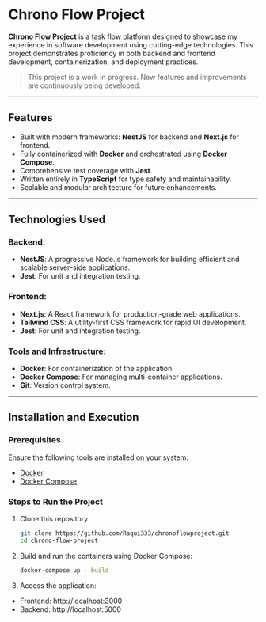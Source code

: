 # Chrono Flow Project

**Chrono Flow Project** is a task flow platform designed to showcase my experience in software development using cutting-edge technologies. This project demonstrates proficiency in both backend and frontend development, containerization, and deployment practices.

> This project is a work in progress. New features and improvements are continuously being developed.

---

## Features

- Built with modern frameworks: **NestJS** for backend and **Next.js** for frontend.
- Fully containerized with **Docker** and orchestrated using **Docker Compose**.
- Comprehensive test coverage with **Jest**.
- Written entirely in **TypeScript** for type safety and maintainability.
- Scalable and modular architecture for future enhancements.

---

## Technologies Used

### Backend:
- **NestJS**: A progressive Node.js framework for building efficient and scalable server-side applications.
- **Jest**: For unit and integration testing.

### Frontend:
- **Next.js**: A React framework for production-grade web applications.
- **Tailwind CSS**: A utility-first CSS framework for rapid UI development.
- **Jest**: For unit and integration testing.

### Tools and Infrastructure:
- **Docker**: For containerization of the application.
- **Docker Compose**: For managing multi-container applications.
- **Git**: Version control system.

---

## Installation and Execution

### Prerequisites

Ensure the following tools are installed on your system:
- [Docker](https://www.docker.com/)
- [Docker Compose](https://docs.docker.com/compose/)

### Steps to Run the Project

1. Clone this repository:
   ```bash
   git clone https://github.com/Raqui333/chronoflowproject.git
   cd chrono-flow-project
   ```
2. Build and run the containers using Docker Compose:
   ```bash
   docker-compose up --build
   ```
3. Access the application:
- Frontend: http://localhost:3000
- Backend: http://localhost:5000